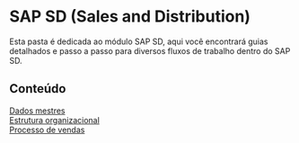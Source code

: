 # SAP SD (Sales and Distribution)

Esta pasta é dedicada ao módulo SAP SD, aqui você encontrará guias detalhados e passo a passo para diversos fluxos de trabalho dentro do SAP SD.

## Conteúdo 

[Dados mestres](./dados-mestres.md/)   
[Estrutura organizacional](./estrutura-organizacional/)   
[Processo de vendas](./processo-de-vendas.md/)   